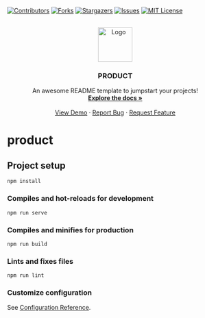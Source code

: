 <div id="top"></div>
<!--
*** Thanks for checking out the Best-README-Template. If you have a suggestion
*** that would make this better, please fork the repo and create a pull request
*** or simply open an issue with the tag "enhancement".
*** Don't forget to give the project a star!
*** Thanks again! Now go create something AMAZING! :D
-->



<!-- PROJECT SHIELDS -->
<!--
*** I'm using markdown "reference style" links for readability.
*** Reference links are enclosed in brackets [ ] instead of parentheses ( ).
*** See the bottom of this document for the declaration of the reference variables
*** for contributors-url, forks-url, etc. This is an optional, concise syntax you may use.
*** https://www.markdownguide.org/basic-syntax/#reference-style-links
-->
[![Contributors][contributors-shield]][contributors-url]
[![Forks][forks-shield]][forks-url]
[![Stargazers][stars-shield]][stars-url]
[![Issues][issues-shield]][issues-url]
[![MIT License][license-shield]][license-url]



<!-- PROJECT LOGO -->
<br />
<div align="center">
  <a href="https://github.com/MaximSedov/product">
    <img src="images/logo.png" alt="Logo" width="80" height="80">
  </a>

  <h3 align="center">PRODUCT</h3>

  <p align="center">
    An awesome README template to jumpstart your projects!
    <br />
    <a href="https://github.com/MaximSedov/product"><strong>Explore the docs »</strong></a>
    <br />
    <br />
    <a href="https://github.com/MaximSedov/product">View Demo</a>
    ·
    <a href="https://github.com/MaximSedov/product/issues">Report Bug</a>
    ·
    <a href="https://github.com/MaximSedov/product/issues">Request Feature</a>
  </p>
</div>






<!-- MARKDOWN LINKS & IMAGES -->
<!-- https://www.markdownguide.org/basic-syntax/#reference-style-links -->
[contributors-shield]: https://img.shields.io/github/contributors/MaximSedov/product.svg?style=for-the-badge
[contributors-url]: https://github.com/MaximSedov/product/graphs/contributors
[forks-shield]: https://img.shields.io/github/forks/MaximSedov/product.svg?style=for-the-badge
[forks-url]: https://github.com/MaximSedov/product/network/members
[stars-shield]: https://img.shields.io/github/stars/MaximSedov/product.svg?style=for-the-badge
[stars-url]: https://github.com/MaximSedov/product/stargazers
[issues-shield]: https://img.shields.io/github/issues/MaximSedov/product.svg?style=for-the-badge
[issues-url]: https://github.com/MaximSedov/product/issues
[license-shield]: https://img.shields.io/github/license/MaximSedov/product.svg?style=for-the-badge
[license-url]: https://github.com/MaximSedov/product/blob/master/LICENSE.txt
[linkedin-shield]: https://img.shields.io/badge/-LinkedIn-black.svg?style=for-the-badge&logo=linkedin&colorB=555
[linkedin-url]: https://linkedin.com/in/MaximSedov
[product-screenshot]: images/screenshot.png












# product

## Project setup
```
npm install
```

### Compiles and hot-reloads for development
```
npm run serve
```

### Compiles and minifies for production
```
npm run build
```

### Lints and fixes files
```
npm run lint
```

### Customize configuration
See [Configuration Reference](https://cli.vuejs.org/config/).
